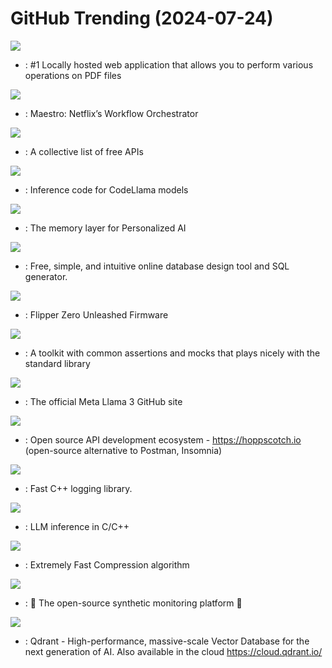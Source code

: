# GitHub Trending (2024-07-24)

![](https://img.shields.io/badge/Java-New%20439-green?style=flat-square&logo=appveyor)
- [](https://github.comundefined): #1 Locally hosted web application that allows you to perform various operations on PDF files

![](https://img.shields.io/badge/Java-New%20535-green?style=flat-square&logo=appveyor)
- [](https://github.comundefined): Maestro: Netflix’s Workflow Orchestrator

![](https://img.shields.io/badge/Python-New%20841-green?style=flat-square&logo=appveyor)
- [](https://github.comundefined): A collective list of free APIs

![](https://img.shields.io/badge/Python-New%2026-green?style=flat-square&logo=appveyor)
- [](https://github.comundefined): Inference code for CodeLlama models

![](https://img.shields.io/badge/Python-New%201-green?style=flat-square&logo=appveyor)
- [](https://github.comundefined): The memory layer for Personalized AI

![](https://img.shields.io/badge/JavaScript-New%20320-green?style=flat-square&logo=appveyor)
- [](https://github.comundefined): Free, simple, and intuitive online database design tool and SQL generator.

![](https://img.shields.io/badge/C-New%2016-green?style=flat-square&logo=appveyor)
- [](https://github.comundefined): Flipper Zero Unleashed Firmware

![](https://img.shields.io/badge/Go-New%2069-green?style=flat-square&logo=appveyor)
- [](https://github.comundefined): A toolkit with common assertions and mocks that plays nicely with the standard library

![](https://img.shields.io/badge/Python-New%20205-green?style=flat-square&logo=appveyor)
- [](https://github.comundefined): The official Meta Llama 3 GitHub site

![](https://img.shields.io/badge/TypeScript-New%2026-green?style=flat-square&logo=appveyor)
- [](https://github.comundefined): Open source API development ecosystem - https://hoppscotch.io (open-source alternative to Postman, Insomnia)

![](https://img.shields.io/badge/C%2B%2B-New%2016-green?style=flat-square&logo=appveyor)
- [](https://github.comundefined): Fast C++ logging library.

![](https://img.shields.io/badge/C%2B%2B-New%20182-green?style=flat-square&logo=appveyor)
- [](https://github.comundefined): LLM inference in C/C++

![](https://img.shields.io/badge/C-New%2025-green?style=flat-square&logo=appveyor)
- [](https://github.comundefined): Extremely Fast Compression algorithm

![](https://img.shields.io/badge/TypeScript-New%2070-green?style=flat-square&logo=appveyor)
- [](https://github.comundefined): 🏓 The open-source synthetic monitoring platform 🏓

![](https://img.shields.io/badge/Rust-New%2055-green?style=flat-square&logo=appveyor)
- [](https://github.comundefined): Qdrant - High-performance, massive-scale Vector Database for the next generation of AI. Also available in the cloud https://cloud.qdrant.io/

